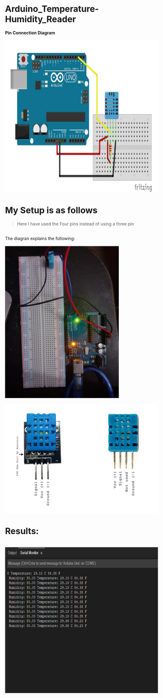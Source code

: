 # Arduino_Temperature-Humidity_Reader


 **Pin Connection Diagram**
 <br>
<br>
<img height="500" src = https://github.com/arjunvtsuresh/Arduino_Temperature-Humidity_Reader/blob/main/img/pin_diagram.png>
<br>
  
  # My Setup is as follows
> Here I have used the Four pins instead of using a three pin

<br>
The diagran explains the following:
<br>

<br>
<img height="500" src = https://github.com/arjunvtsuresh/Arduino_Temperature-Humidity_Reader/blob/main/img/20211005_172017.jpg>
<br>

<br>
<img src = https://github.com/arjunvtsuresh/Arduino_Temperature-Humidity_Reader/blob/main/img/Dht.jpg.png>
<br>


# Results:
<br>
<img height="480" src = https://github.com/arjunvtsuresh/Arduino_Temperature-Humidity_Reader/blob/main/img/Screenshot%202021-10-05%20172213.png>
<br>
